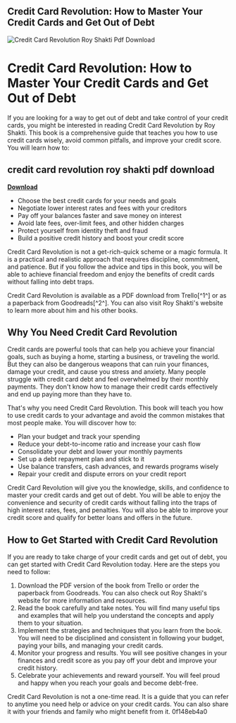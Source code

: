 ## Credit Card Revolution: How to Master Your Credit Cards and Get Out of Debt

 
![Credit Card Revolution Roy Shakti Pdf Download](https://encrypted-tbn0.gstatic.com/images?q=tbn:ANd9GcSEzr7NYAliUV5gQcODTs6TsXujeX7PU5cweb30-s0RmK2rfaEubY-tzPWH)

 
# Credit Card Revolution: How to Master Your Credit Cards and Get Out of Debt
 
If you are looking for a way to get out of debt and take control of your credit cards, you might be interested in reading Credit Card Revolution by Roy Shakti. This book is a comprehensive guide that teaches you how to use credit cards wisely, avoid common pitfalls, and improve your credit score. You will learn how to:
 
## credit card revolution roy shakti pdf download


[**Download**](https://conttooperting.blogspot.com/?l=2tLr8G)

 
- Choose the best credit cards for your needs and goals
- Negotiate lower interest rates and fees with your creditors
- Pay off your balances faster and save money on interest
- Avoid late fees, over-limit fees, and other hidden charges
- Protect yourself from identity theft and fraud
- Build a positive credit history and boost your credit score

Credit Card Revolution is not a get-rich-quick scheme or a magic formula. It is a practical and realistic approach that requires discipline, commitment, and patience. But if you follow the advice and tips in this book, you will be able to achieve financial freedom and enjoy the benefits of credit cards without falling into debt traps.
 
Credit Card Revolution is available as a PDF download from Trello[^1^] or as a paperback from Goodreads[^2^]. You can also visit Roy Shakti's website to learn more about him and his other books.

## Why You Need Credit Card Revolution
 
Credit cards are powerful tools that can help you achieve your financial goals, such as buying a home, starting a business, or traveling the world. But they can also be dangerous weapons that can ruin your finances, damage your credit, and cause you stress and anxiety. Many people struggle with credit card debt and feel overwhelmed by their monthly payments. They don't know how to manage their credit cards effectively and end up paying more than they have to.
 
That's why you need Credit Card Revolution. This book will teach you how to use credit cards to your advantage and avoid the common mistakes that most people make. You will discover how to:

- Plan your budget and track your spending
- Reduce your debt-to-income ratio and increase your cash flow
- Consolidate your debt and lower your monthly payments
- Set up a debt repayment plan and stick to it
- Use balance transfers, cash advances, and rewards programs wisely
- Repair your credit and dispute errors on your credit report

Credit Card Revolution will give you the knowledge, skills, and confidence to master your credit cards and get out of debt. You will be able to enjoy the convenience and security of credit cards without falling into the traps of high interest rates, fees, and penalties. You will also be able to improve your credit score and qualify for better loans and offers in the future.

## How to Get Started with Credit Card Revolution
 
If you are ready to take charge of your credit cards and get out of debt, you can get started with Credit Card Revolution today. Here are the steps you need to follow:

1. Download the PDF version of the book from Trello or order the paperback from Goodreads. You can also check out Roy Shakti's website for more information and resources.
2. Read the book carefully and take notes. You will find many useful tips and examples that will help you understand the concepts and apply them to your situation.
3. Implement the strategies and techniques that you learn from the book. You will need to be disciplined and consistent in following your budget, paying your bills, and managing your credit cards.
4. Monitor your progress and results. You will see positive changes in your finances and credit score as you pay off your debt and improve your credit history.
5. Celebrate your achievements and reward yourself. You will feel proud and happy when you reach your goals and become debt-free.

Credit Card Revolution is not a one-time read. It is a guide that you can refer to anytime you need help or advice on your credit cards. You can also share it with your friends and family who might benefit from it.
 0f148eb4a0
